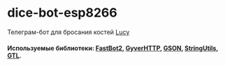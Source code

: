 # dice-bot-esp8266
Телеграм-бот для бросания костей <a href="https://t.me/lucy_dice_bot">Lucy</a>
#### Используемые библиотеки: <a href="https://github.com/GyverLibs/FastBot2">FastBot2</a>, <a href="https://github.com/GyverLibs/GyverHTTP">GyverHTTP</a>, <a href="https://github.com/GyverLibs/GSON">GSON</a>, <a href="https://github.com/GyverLibs/StringUtils">StringUtils</a>, <a href="https://github.com/GyverLibs/GTL">GTL</a>.

